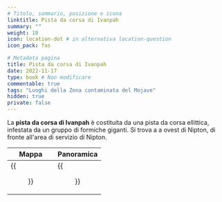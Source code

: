```yaml
---
# Titolo, sommario, posizione e icona
linktitle: Pista da corsa di Ivanpah
summary: ""
weight: 10
icon: location-dot # in alternativa location-question
icon_pack: fas

# Metadata pagina
title: Pista da corsa di Ivanpah
date: 2022-11-17
type: book # Non modificare
commentable: true
tags: "Luoghi della Zona contaminata del Mojave"
hidden: true
private: false
---
```


<div class="fnv">

La **pista da corsa di Ivanpah** è costituita da una pista da corsa ellittica, infestata da un gruppo di formiche giganti. Si trova a a ovest di Nipton, di fronte all'area di servizio di Nipton.

| Mappa                            | Panoramica                   |
| -------------------------------- | ---------------------------- |
| {{<figure src="fnv/Ivanpah_Race_Track_loc.webp">}} | {{<figure src="fnv/Ivanpah_Race_Track.webp">}} | 

</div>

